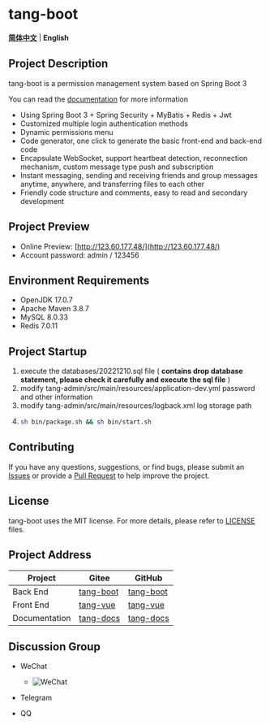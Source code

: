# tang-boot

[**简体中文**](./README.md) | **English**

## Project Description

tang-boot is a permission management system based on Spring Boot 3

You can read the [documentation](https://tangllty.eu.org/) for more information

* Using Spring Boot 3 + Spring Security + MyBatis + Redis + Jwt
* Customized multiple login authentication methods
* Dynamic permissions menu
* Code generator, one click to generate the basic front-end and back-end code
* Encapsulate WebSocket, support heartbeat detection, reconnection mechanism, custom message type push and subscription
* Instant messaging, sending and receiving friends and group messages anytime, anywhere, and transferring files to each other
* Friendly code structure and comments, easy to read and secondary development

## Project Preview

* Online Preview: [http://123.60.177.48/](http://123.60.177.48/)
* Account password: admin / 123456

## Environment Requirements

* OpenJDK 17.0.7
* Apache Maven 3.8.7
* MySQL 8.0.33
* Redis 7.0.11

## Project Startup

1. execute the databases/20221210.sql file ( **contains drop database statement, please check it carefully and execute the sql file** )
2. modify tang-admin/src/main/resources/application-dev.yml password and other information
3. modify tang-admin/src/main/resources/logback.xml log storage path
4. ```bash
   sh bin/package.sh && sh bin/start.sh
   ```

## Contributing

If you have any questions, suggestions, or find bugs, please submit an [Issues](https://github.com/tangllty/tang-boot/issues/new) or provide a [Pull Request](https://github.com/tangllty/tang-boot/pull/new) to help improve the project.

## License

tang-boot uses the MIT license. For more details, please refer to [LICENSE](https://github.com/tangllty/tang-boot/blob/master/LICENSE) files.

## Project Address

| Project       | Gitee                                             | GitHub                                             |
| ------------- | ------------------------------------------------- | -------------------------------------------------- |
| Back End      | [tang-boot](https://gitee.com/tangllty/tang-boot) | [tang-boot](https://github.com/tangllty/tang-boot) |
| Front End     | [tang-vue](https://gitee.com/tangllty/tang-vue)   | [tang-vue](https://github.com/tangllty/tang-vue)   |
| Documentation | [tang-docs](https://gitee.com/tangllty/tang-docs) | [tang-docs](https://github.com/tangllty/tang-docs) |

## Discussion Group

- WeChat

  - ![WeChat](https://github.com/tangllty/tang-docs/raw/master/docs/public/wechat.png)
- Telegram
- QQ
